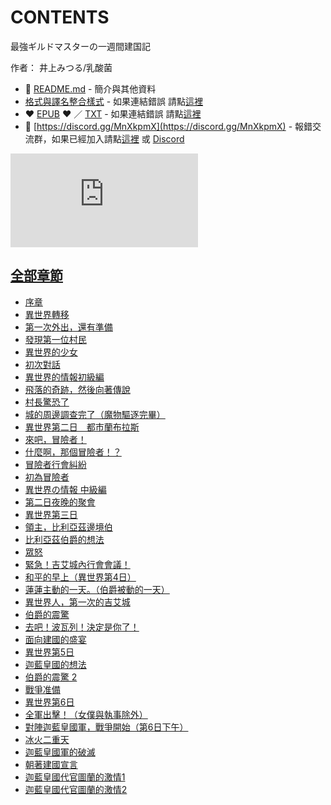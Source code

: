 # CONTENTS

最強ギルドマスターの一週間建国記  

作者： 井上みつる/乳酸菌  



- :closed_book: [README.md](README.md) - 簡介與其他資料
- [格式與譯名整合樣式](https://github.com/bluelovers/node-novel/blob/master/lib/locales/%E6%9C%80%E5%BC%B7%E3%82%AE%E3%83%AB%E3%83%89%E3%83%9E%E3%82%B9%E3%82%BF%E3%83%BC%E3%81%AE%E4%B8%80%E9%80%B1%E9%96%93%E5%BB%BA%E5%9B%BD%E8%A8%98.ts) - 如果連結錯誤 請點[這裡](https://github.com/bluelovers/node-novel/blob/master/lib/locales/)
-  :heart: [EPUB](https://gitlab.com/demonovel/epub-txt/blob/master/cm/%E6%9C%80%E5%BC%B7%E3%82%AE%E3%83%AB%E3%83%89%E3%83%9E%E3%82%B9%E3%82%BF%E3%83%BC%E3%81%AE%E4%B8%80%E9%80%B1%E9%96%93%E5%BB%BA%E5%9B%BD%E8%A8%98.epub) :heart:  ／ [TXT](https://gitlab.com/demonovel/epub-txt/blob/master/cm/out/%E6%9C%80%E5%BC%B7%E3%82%AE%E3%83%AB%E3%83%89%E3%83%9E%E3%82%B9%E3%82%BF%E3%83%BC%E3%81%AE%E4%B8%80%E9%80%B1%E9%96%93%E5%BB%BA%E5%9B%BD%E8%A8%98.out.txt) - 如果連結錯誤 請點[這裡](https://gitlab.com/demonovel/epub-txt/blob/master/cm/cm)
- :mega: [https://discord.gg/MnXkpmX](https://discord.gg/MnXkpmX) - 報錯交流群，如果已經加入請點[這裡](https://discordapp.com/channels/467794087769014273/467794088285175809) 或 [Discord](https://discordapp.com/channels/@me)


![導航目錄](https://chart.apis.google.com/chart?cht=qr&chs=150x150&chl=https://gitlab.com/novel-group/txt-source/blob/master/cm/最強ギルドマスターの一週間建国記/導航目錄.md "導航目錄")




## [全部章節](p0001_%E5%85%A8%E9%83%A8%E7%AB%A0%E7%AF%80)

- [序章](p0001_%E5%85%A8%E9%83%A8%E7%AB%A0%E7%AF%80/c0001_%E5%BA%8F%E7%AB%A0.txt)
- [異世界轉移](p0001_%E5%85%A8%E9%83%A8%E7%AB%A0%E7%AF%80/c0002_%E7%95%B0%E4%B8%96%E7%95%8C%E8%BD%89%E7%A7%BB.txt)
- [第一次外出，還有準備](p0001_%E5%85%A8%E9%83%A8%E7%AB%A0%E7%AF%80/c0003_%E7%AC%AC%E4%B8%80%E6%AC%A1%E5%A4%96%E5%87%BA%EF%BC%8C%E9%82%84%E6%9C%89%E6%BA%96%E5%82%99.txt)
- [發現第一位村民](p0001_%E5%85%A8%E9%83%A8%E7%AB%A0%E7%AF%80/c0004_%E7%99%BC%E7%8F%BE%E7%AC%AC%E4%B8%80%E4%BD%8D%E6%9D%91%E6%B0%91.txt)
- [異世界的少女](p0001_%E5%85%A8%E9%83%A8%E7%AB%A0%E7%AF%80/c0005_%E7%95%B0%E4%B8%96%E7%95%8C%E7%9A%84%E5%B0%91%E5%A5%B3.txt)
- [初次對話](p0001_%E5%85%A8%E9%83%A8%E7%AB%A0%E7%AF%80/c0006_%E5%88%9D%E6%AC%A1%E5%B0%8D%E8%A9%B1.txt)
- [異世界的情報初級編](p0001_%E5%85%A8%E9%83%A8%E7%AB%A0%E7%AF%80/c0007_%E7%95%B0%E4%B8%96%E7%95%8C%E7%9A%84%E6%83%85%E5%A0%B1%E5%88%9D%E7%B4%9A%E7%B7%A8.txt)
- [飛落的奇跡，然後向著傳說](p0001_%E5%85%A8%E9%83%A8%E7%AB%A0%E7%AF%80/c0008_%E9%A3%9B%E8%90%BD%E7%9A%84%E5%A5%87%E8%B7%A1%EF%BC%8C%E7%84%B6%E5%BE%8C%E5%90%91%E8%91%97%E5%82%B3%E8%AA%AA.txt)
- [村長驚恐了](p0001_%E5%85%A8%E9%83%A8%E7%AB%A0%E7%AF%80/c0009_%E6%9D%91%E9%95%B7%E9%A9%9A%E6%81%90%E4%BA%86.txt)
- [城的周邊調查完了（魔物驅逐完畢）](p0001_%E5%85%A8%E9%83%A8%E7%AB%A0%E7%AF%80/c0010_%E5%9F%8E%E7%9A%84%E5%91%A8%E9%82%8A%E8%AA%BF%E6%9F%A5%E5%AE%8C%E4%BA%86%EF%BC%88%E9%AD%94%E7%89%A9%E9%A9%85%E9%80%90%E5%AE%8C%E7%95%A2%EF%BC%89.txt)
- [異世界第二日　都市蘭布拉斯](p0001_%E5%85%A8%E9%83%A8%E7%AB%A0%E7%AF%80/c0011_%E7%95%B0%E4%B8%96%E7%95%8C%E7%AC%AC%E4%BA%8C%E6%97%A5%E3%80%80%E9%83%BD%E5%B8%82%E8%98%AD%E5%B8%83%E6%8B%89%E6%96%AF.txt)
- [來吧，冒險者！](p0001_%E5%85%A8%E9%83%A8%E7%AB%A0%E7%AF%80/c0012_%E4%BE%86%E5%90%A7%EF%BC%8C%E5%86%92%E9%9A%AA%E8%80%85%EF%BC%81.txt)
- [什麼啊，那個冒險者！？](p0001_%E5%85%A8%E9%83%A8%E7%AB%A0%E7%AF%80/c0013_%E4%BB%80%E9%BA%BC%E5%95%8A%EF%BC%8C%E9%82%A3%E5%80%8B%E5%86%92%E9%9A%AA%E8%80%85%EF%BC%81%EF%BC%9F.txt)
- [冒險者行會糾紛](p0001_%E5%85%A8%E9%83%A8%E7%AB%A0%E7%AF%80/c0014_%E5%86%92%E9%9A%AA%E8%80%85%E8%A1%8C%E6%9C%83%E7%B3%BE%E7%B4%9B.txt)
- [初為冒險者](p0001_%E5%85%A8%E9%83%A8%E7%AB%A0%E7%AF%80/c0015_%E5%88%9D%E7%82%BA%E5%86%92%E9%9A%AA%E8%80%85.txt)
- [異世界の情報 中級編](p0001_%E5%85%A8%E9%83%A8%E7%AB%A0%E7%AF%80/c0016_%E7%95%B0%E4%B8%96%E7%95%8C%E3%81%AE%E6%83%85%E5%A0%B1%20%E4%B8%AD%E7%B4%9A%E7%B7%A8.txt)
- [第二日夜晚的聚會](p0001_%E5%85%A8%E9%83%A8%E7%AB%A0%E7%AF%80/c0017_%E7%AC%AC%E4%BA%8C%E6%97%A5%E5%A4%9C%E6%99%9A%E7%9A%84%E8%81%9A%E6%9C%83.txt)
- [異世界第三日](p0001_%E5%85%A8%E9%83%A8%E7%AB%A0%E7%AF%80/c0018_%E7%95%B0%E4%B8%96%E7%95%8C%E7%AC%AC%E4%B8%89%E6%97%A5.txt)
- [領主，比利亞茲邊境伯](p0001_%E5%85%A8%E9%83%A8%E7%AB%A0%E7%AF%80/c0019_%E9%A0%98%E4%B8%BB%EF%BC%8C%E6%AF%94%E5%88%A9%E4%BA%9E%E8%8C%B2%E9%82%8A%E5%A2%83%E4%BC%AF.txt)
- [比利亞茲伯爵的想法](p0001_%E5%85%A8%E9%83%A8%E7%AB%A0%E7%AF%80/c0020_%E6%AF%94%E5%88%A9%E4%BA%9E%E8%8C%B2%E4%BC%AF%E7%88%B5%E7%9A%84%E6%83%B3%E6%B3%95.txt)
- [眾怒](p0001_%E5%85%A8%E9%83%A8%E7%AB%A0%E7%AF%80/c0021_%E7%9C%BE%E6%80%92.txt)
- [緊急！吉艾城內行會會議！](p0001_%E5%85%A8%E9%83%A8%E7%AB%A0%E7%AF%80/c0022_%E7%B7%8A%E6%80%A5%EF%BC%81%E5%90%89%E8%89%BE%E5%9F%8E%E5%85%A7%E8%A1%8C%E6%9C%83%E6%9C%83%E8%AD%B0%EF%BC%81.txt)
- [和平的早上（異世界第4日）](p0001_%E5%85%A8%E9%83%A8%E7%AB%A0%E7%AF%80/c0023_%E5%92%8C%E5%B9%B3%E7%9A%84%E6%97%A9%E4%B8%8A%EF%BC%88%E7%95%B0%E4%B8%96%E7%95%8C%E7%AC%AC4%E6%97%A5%EF%BC%89.txt)
- [蓮蓮主動的一天。（伯爵被動的一天）](p0001_%E5%85%A8%E9%83%A8%E7%AB%A0%E7%AF%80/c0024_%E8%93%AE%E8%93%AE%E4%B8%BB%E5%8B%95%E7%9A%84%E4%B8%80%E5%A4%A9%E3%80%82%EF%BC%88%E4%BC%AF%E7%88%B5%E8%A2%AB%E5%8B%95%E7%9A%84%E4%B8%80%E5%A4%A9%EF%BC%89.txt)
- [異世界人，第一次的吉艾城](p0001_%E5%85%A8%E9%83%A8%E7%AB%A0%E7%AF%80/c0025_%E7%95%B0%E4%B8%96%E7%95%8C%E4%BA%BA%EF%BC%8C%E7%AC%AC%E4%B8%80%E6%AC%A1%E7%9A%84%E5%90%89%E8%89%BE%E5%9F%8E.txt)
- [伯爵的震驚](p0001_%E5%85%A8%E9%83%A8%E7%AB%A0%E7%AF%80/c0026_%E4%BC%AF%E7%88%B5%E7%9A%84%E9%9C%87%E9%A9%9A.txt)
- [去吧！波瓦列！決定是你了！](p0001_%E5%85%A8%E9%83%A8%E7%AB%A0%E7%AF%80/c0027_%E5%8E%BB%E5%90%A7%EF%BC%81%E6%B3%A2%E7%93%A6%E5%88%97%EF%BC%81%E6%B1%BA%E5%AE%9A%E6%98%AF%E4%BD%A0%E4%BA%86%EF%BC%81.txt)
- [面向建國的盛宴](p0001_%E5%85%A8%E9%83%A8%E7%AB%A0%E7%AF%80/c0028_%E9%9D%A2%E5%90%91%E5%BB%BA%E5%9C%8B%E7%9A%84%E7%9B%9B%E5%AE%B4.txt)
- [異世界第5日](p0001_%E5%85%A8%E9%83%A8%E7%AB%A0%E7%AF%80/c0029_%E7%95%B0%E4%B8%96%E7%95%8C%E7%AC%AC5%E6%97%A5.txt)
- [迦藍皇國的想法](p0001_%E5%85%A8%E9%83%A8%E7%AB%A0%E7%AF%80/c0030_%E8%BF%A6%E8%97%8D%E7%9A%87%E5%9C%8B%E7%9A%84%E6%83%B3%E6%B3%95.txt)
- [伯爵的震驚 2](p0001_%E5%85%A8%E9%83%A8%E7%AB%A0%E7%AF%80/c0031_%E4%BC%AF%E7%88%B5%E7%9A%84%E9%9C%87%E9%A9%9A%202.txt)
- [戰爭准備](p0001_%E5%85%A8%E9%83%A8%E7%AB%A0%E7%AF%80/c0032_%E6%88%B0%E7%88%AD%E5%87%86%E5%82%99.txt)
- [異世界第6日](p0001_%E5%85%A8%E9%83%A8%E7%AB%A0%E7%AF%80/c0033_%E7%95%B0%E4%B8%96%E7%95%8C%E7%AC%AC6%E6%97%A5.txt)
- [全軍出擊！（女僕與執事除外）](p0001_%E5%85%A8%E9%83%A8%E7%AB%A0%E7%AF%80/c0034_%E5%85%A8%E8%BB%8D%E5%87%BA%E6%93%8A%EF%BC%81%EF%BC%88%E5%A5%B3%E5%83%95%E8%88%87%E5%9F%B7%E4%BA%8B%E9%99%A4%E5%A4%96%EF%BC%89.txt)
- [對陣迦藍皇國軍，戰爭開始（第6日下午）](p0001_%E5%85%A8%E9%83%A8%E7%AB%A0%E7%AF%80/c0035_%E5%B0%8D%E9%99%A3%E8%BF%A6%E8%97%8D%E7%9A%87%E5%9C%8B%E8%BB%8D%EF%BC%8C%E6%88%B0%E7%88%AD%E9%96%8B%E5%A7%8B%EF%BC%88%E7%AC%AC6%E6%97%A5%E4%B8%8B%E5%8D%88%EF%BC%89.txt)
- [冰火二重天](p0001_%E5%85%A8%E9%83%A8%E7%AB%A0%E7%AF%80/c0036_%E5%86%B0%E7%81%AB%E4%BA%8C%E9%87%8D%E5%A4%A9.txt)
- [迦藍皇國軍的破滅](p0001_%E5%85%A8%E9%83%A8%E7%AB%A0%E7%AF%80/c0037_%E8%BF%A6%E8%97%8D%E7%9A%87%E5%9C%8B%E8%BB%8D%E7%9A%84%E7%A0%B4%E6%BB%85.txt)
- [朝著建國宣言](p0001_%E5%85%A8%E9%83%A8%E7%AB%A0%E7%AF%80/c0038_%E6%9C%9D%E8%91%97%E5%BB%BA%E5%9C%8B%E5%AE%A3%E8%A8%80.txt)
- [迦藍皇國代官圖蘭的激情1](p0001_%E5%85%A8%E9%83%A8%E7%AB%A0%E7%AF%80/c0039_%E8%BF%A6%E8%97%8D%E7%9A%87%E5%9C%8B%E4%BB%A3%E5%AE%98%E5%9C%96%E8%98%AD%E7%9A%84%E6%BF%80%E6%83%851.txt)
- [迦藍皇國代官圖蘭的激情2](p0001_%E5%85%A8%E9%83%A8%E7%AB%A0%E7%AF%80/c0040_%E8%BF%A6%E8%97%8D%E7%9A%87%E5%9C%8B%E4%BB%A3%E5%AE%98%E5%9C%96%E8%98%AD%E7%9A%84%E6%BF%80%E6%83%852.txt)

